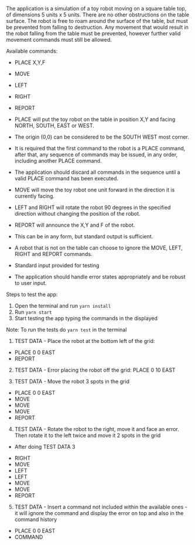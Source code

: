 The application is a simulation of a toy robot moving on a square table top, of dimensions 5 units x 5 units. There are no other obstructions on the table surface. The robot is free to roam around the surface of the table, but must be prevented from falling to destruction. Any movement that would result in the robot falling from the table must be prevented, however further valid movement commands must still be allowed.

Available commands:
- PLACE X,Y,F
- MOVE
- LEFT
- RIGHT
- REPORT

- PLACE will put the toy robot on the table in position X,Y and facing NORTH, SOUTH, EAST or WEST.
- The origin (0,0) can be considered to be the SOUTH WEST most corner.
- It is required that the first command to the robot is a PLACE command, after that, any sequence of commands may be issued, in any order, including another PLACE command.
- The application should discard all commands in the sequence until a valid PLACE command has been executed.
- MOVE will move the toy robot one unit forward in the direction it is currently facing.
- LEFT and RIGHT will rotate the robot 90 degrees in the specified direction without changing the position of the robot.
- REPORT will announce the X,Y and F of the robot.
- This can be in any form, but standard output is sufficient.
- A robot that is not on the table can choose to ignore the MOVE, LEFT, RIGHT and REPORT commands.
- Standard input provided for testing
- The application should handle error states appropriately and be robust to user input.

Steps to test the app:
1. Open the terminal and run `yarn install`
2. Run `yarn start`
3. Start testing the app typing the commands in the displayed

Note: To run the tests do `yarn test` in the terminal

1. TEST DATA - Place the robot at the bottom left of the grid:
- PLACE 0 0 EAST
- REPORT

2. TEST DATA - Error placing the robot off the grid:
PLACE 0 10 EAST

3. TEST DATA - Move the robot 3 spots in the grid
- PLACE 0 0 EAST
- MOVE
- MOVE
- MOVE
- REPORT

4. TEST DATA - Rotate the robot to the right, move it and face an error. Then rotate it to the left twice and move it 2 spots in the grid
* After doing TEST DATA 3
- RIGHT
- MOVE
- LEFT
- LEFT
- MOVE
- MOVE
- REPORT

5. TEST DATA - Insert a command not included within the available ones - it will ignore the command and display the error on top and also in the command history
- PLACE 0 0 EAST
- COMMAND